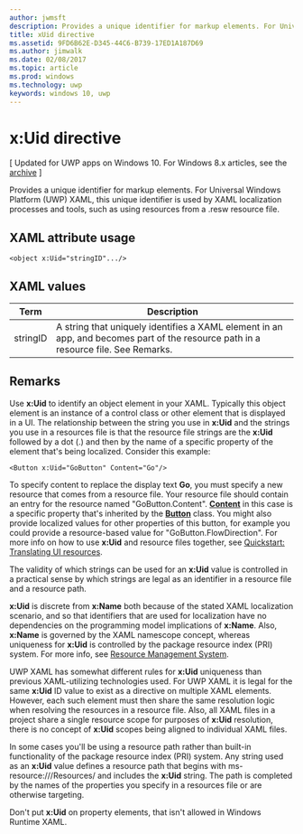 ---author: jwmsftdescription: Provides a unique identifier for markup elements. For Universal Windows Platform (UWP) XAML, this unique identifier is used by XAML localization processes and tools, such as using resources from a .resw resource file.title: xUid directivems.assetid: 9FD6B62E-D345-44C6-B739-17ED1A187D69ms.author: jimwalkms.date: 02/08/2017ms.topic: articlems.prod: windowsms.technology: uwpkeywords: windows 10, uwp---# x:Uid directive\[ Updated for UWP apps on Windows 10. For Windows 8.x articles, see the [archive](http://go.microsoft.com/fwlink/p/?linkid=619132) \]Provides a unique identifier for markup elements. For Universal Windows Platform (UWP) XAML, this unique identifier is used by XAML localization processes and tools, such as using resources from a .resw resource file.## XAML attribute usage``` syntax<object x:Uid="stringID".../>```## XAML values| Term | Description ||------|-------------|| stringID | A string that uniquely identifies a XAML element in an app, and becomes part of the resource path in a resource file. See Remarks.| ## RemarksUse **x:Uid** to identify an object element in your XAML. Typically this object element is an instance of a control class or other element that is displayed in a UI. The relationship between the string you use in **x:Uid** and the strings you use in a resources file is that the resource file strings are the **x:Uid** followed by a dot (.) and then by the name of a specific property of the element that's being localized. Consider this example:``` syntax<Button x:Uid="GoButton" Content="Go"/>```To specify content to replace the display text **Go**, you must specify a new resource that comes from a resource file. Your resource file should contain an entry for the resource named "GoButton.Content". [**Content**](https://msdn.microsoft.com/library/windows/apps/br209366) in this case is a specific property that's inherited by the [**Button**](https://msdn.microsoft.com/library/windows/apps/br209265) class. You might also provide localized values for other properties of this button, for example you could provide a resource-based value for "GoButton.FlowDirection". For more info on how to use **x:Uid** and resource files together, see [Quickstart: Translating UI resources](https://msdn.microsoft.com/library/windows/apps/xaml/hh965329).The validity of which strings can be used for an **x:Uid** value is controlled in a practical sense by which strings are legal as an identifier in a resource file and a resource path.**x:Uid** is discrete from **x:Name** both because of the stated XAML localization scenario, and so that identifiers that are used for localization have no dependencies on the programming model implications of **x:Name**. Also, **x:Name** is governed by the XAML namescope concept, whereas uniqueness for **x:Uid** is controlled by the package resource index (PRI) system. For more info, see [Resource Management System](https://msdn.microsoft.com/library/windows/apps/jj552947).UWP XAML has somewhat different rules for **x:Uid** uniqueness than previous XAML-utilizing technologies used. For UWP XAML it is legal for the same **x:Uid** ID value to exist as a directive on multiple XAML elements. However, each such element must then share the same resolution logic when resolving the resources in a resource file. Also, all XAML files in a project share a single resource scope for purposes of **x:Uid** resolution, there is no concept of **x:Uid** scopes being aligned to individual XAML files.In some cases you'll be using a resource path rather than built-in functionality of the package resource index (PRI) system. Any string used as an **x:Uid** value defines a resource path that begins with ms-resource:///Resources/ and includes the **x:Uid** string. The path is completed by the names of the properties you specify in a resources file or are otherwise targeting.Don't put **x:Uid** on property elements, that isn't allowed in Windows Runtime XAML.